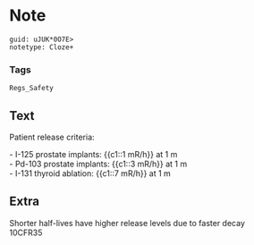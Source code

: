 # Note
```
guid: uJUK*0O7E>
notetype: Cloze+
```

### Tags
```
Regs_Safety
```

## Text
Patient release criteria:<div>- I-125 prostate implants: {{c1::1 mR/h}} at 1 m</div><div>- Pd-103 prostate implants: {{c1::3 mR/h}} at 1 m</div><div>- I-131 thyroid ablation: {{c1::7 mR/h}} at 1 m</div>

## Extra
<div>Shorter half-lives have higher release levels due to faster decay</div>10CFR35
